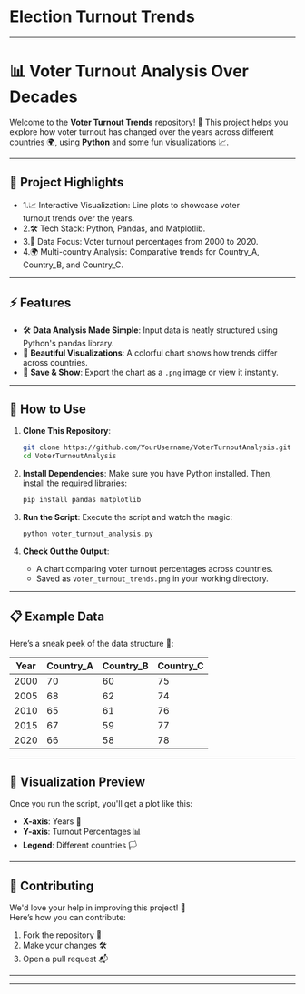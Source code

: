 # Election Turnout Trends


---

# 📊  Voter Turnout Analysis Over Decades

Welcome to the **Voter Turnout Trends** repository! 🎉 This project helps you explore how voter turnout has changed over the years across different countries 🌍, using **Python** and some fun visualizations 📈.

---

## 🌟 Project Highlights

- 1.📈 Interactive Visualization: Line plots to showcase voter     
        turnout trends over the years.
- 2.🛠 Tech Stack: Python, Pandas, and Matplotlib.
- 3.📅 Data Focus: Voter turnout percentages from 2000 to 2020.
- 4.🌍 Multi-country Analysis: Comparative trends for Country_A,  Country_B, and Country_C.


---

## ⚡ Features

- 🛠️ **Data Analysis Made Simple**: Input data is neatly structured using Python's pandas library.
- 🎨 **Beautiful Visualizations**: A colorful chart shows how trends differ across countries.
- 💾 **Save & Show**: Export the chart as a `.png` image or view it instantly.

---

## 🚀 How to Use

1. **Clone This Repository**:
   ```bash
   git clone https://github.com/YourUsername/VoterTurnoutAnalysis.git
   cd VoterTurnoutAnalysis
   ```

2. **Install Dependencies**:
   Make sure you have Python installed. Then, install the required libraries:
   ```bash
   pip install pandas matplotlib
   ```

3. **Run the Script**:
   Execute the script and watch the magic:
   ```bash
   python voter_turnout_analysis.py
   ```

4. **Check Out the Output**:
   - A chart comparing voter turnout percentages across countries.  
   - Saved as `voter_turnout_trends.png` in your working directory.

---

## 📋 Example Data

Here’s a sneak peek of the data structure 📂:

| Year  | Country_A | Country_B | Country_C |
|-------|-----------|-----------|-----------|
| 2000  | 70        | 60        | 75        |
| 2005  | 68        | 62        | 74        |
| 2010  | 65        | 61        | 76        |
| 2015  | 67        | 59        | 77        |
| 2020  | 66        | 58        | 78        |

---

## 🎨 Visualization Preview

Once you run the script, you'll get a plot like this:

- **X-axis**: Years 📅  
- **Y-axis**: Turnout Percentages 📊  
- **Legend**: Different countries 🏳️

---

## 🤝 Contributing

We'd love your help in improving this project! 🌟  
Here’s how you can contribute:
1. Fork the repository 🍴
2. Make your changes 🛠️
3. Open a pull request 📬

---

---
